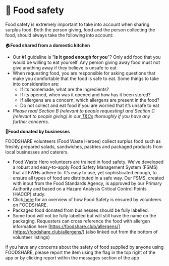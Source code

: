 # 🥐 Food safety

Food safety is extremely important to take into account when sharing surplus food. Both the person giving, food and the person collecting the food, should always take the following into account:

🏠**Food shared from a domestic kitchen**

* Our #1 guideline is ”**is it good enough for you**"? Only add food that you would be willing to eat yourself. Any person giving away food must not give anything away if they believe is unsafe to eat.
* When requesting food, you are responsible for asking questions that make you comfortable that the food is safe to eat. Some things to take into consideration are:
  * If its homemade, what are the ingredients?
  * If its opened, when was it opened and how has it been stored?
  * If allergens are a concern, which allergens are present in the food?
  * Do not collect and eat food if you are worried that it’s unsafe to eat
* _Please read Section B (relevant to people requesting) and Section C (relevant to people giving) in our_[ _T\&Cs_](https://foodshare.club/allergens/terms-and-conditions/) _thoroughly if you have any further concerns_.

🏪**Food donated by businesses**

FOODSHARE volunteers (Food Waste Heroes) collect surplus food such as freshly prepared salads, sandwiches, pastries and packaged products from local businesses and caterers.

* Food Waste Hero volunteers are trained in food safety. We’ve developed a robust and easy-to-apply Food Safety Management System (FSMS) that all FWHs adhere to. It’s easy to use, yet sophisticated enough, to ensure all types of food are distributed in a safe way. Our FSMS, created with input from the Food Standards Agency, is approved by our Primary Authority and based on a Hazard Analysis Critical Control Points (HACCP) study.
* Click[ here](https://foodshare.club/allergens/article/241-sharing-food-safely) for an overview of how Food Safety is ensured by volunteers on FOODSHARE.
* Packaged food donated from businesses should be fully labelled.
* Some food will not be fully labelled but will still have the name on the packaging. Requesters can cross reference the food with allergen information here [https://foodshare.club/allergens/](https://foodshare.club/allergens/) (also linked out from the bottom of volunteer listings)

If you have any concerns about the safety of food supplied by anyone using FOODSHARE, please report the item using the flag in the top right of the app or by clicking report within the messages section of the app
